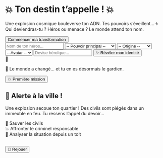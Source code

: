 <!DOCTYPE html>
<html lang="fr">
<head>
<meta charset="UTF-8">
<meta name="viewport" content="width=device-width, initial-scale=1.0">
<title>Deviens un Super-Héros</title>
<style>
  @import url('https://fonts.googleapis.com/css2?family=Bangers&display=swap');

  body {
    font-family: 'Bangers', cursive;
    background: radial-gradient(circle at center, #000 50%, #111);
    color: white;
    text-align: center;
    margin: 0;
    padding: 0;
    overflow-x: hidden;
  }

  .intro, .creator, .mission, .result {
    animation: fadeIn 1.2s;
  }

  h1 {
    color: #ffeb3b;
    text-shadow: 3px 3px red;
    font-size: clamp(30px, 7vw, 48px);
  }

  .start-btn {
    background: #ff4444;
    border: none;
    padding: 15px 30px;
    border-radius: 12px;
    font-size: 22px;
    color: #fff;
    cursor: pointer;
    margin-top: 20px;
    transition: 0.3s;
  }

  .start-btn:hover { transform: scale(1.05); background: #ff6666; }

  .creator, .mission, .result {
    display: none;
    background: #111;
    padding: 25px;
    border-top: 3px solid yellow;
  }

  select, input {
    font-family: 'Bangers', cursive;
    width: 80%;
    margin: 8px 0;
    padding: 10px;
    font-size: 18px;
    text-align: center;
    border-radius: 8px;
    border: none;
  }

  button {
    background: #ff4444;
    color: white;
    border: none;
    padding: 12px 20px;
    border-radius: 10px;
    font-size: 20px;
    cursor: pointer;
    transition: 0.3s;
    width: 85%;
    margin-top: 10px;
  }

  button:hover { background: #ff6666; transform: scale(1.05); }

  .hero-card {
    display: none;
    margin-top: 20px;
    padding: 20px;
    border-radius: 10px;
    background: rgba(0,0,0,0.8);
    border: 3px solid #ffeb3b;
    box-shadow: 0 0 15px #ffeb3b;
    animation: fadeIn 1s;
  }

  .hero-emoji { font-size: 60px; margin-bottom: 10px; }
  .hero-name { font-size: 30px; color: #ffeb3b; text-shadow: 2px 2px red; }
  .hero-line { margin: 8px 0; font-size: 20px; }
  .devise { color: #00e5ff; font-style: italic; }

  .choice {
    background: rgba(255,255,255,0.1);
    margin: 12px auto;
    padding: 10px;
    border-radius: 10px;
    max-width: 400px;
    cursor: pointer;
    transition: 0.3s;
  }
  .choice:hover { background: rgba(255,255,255,0.2); transform: scale(1.05); }

  @keyframes fadeIn {
    from { opacity: 0; transform: translateY(20px); }
    to { opacity: 1; transform: translateY(0); }
  }

  canvas#bg {
    position: fixed;
    top: 0; left: 0;
    z-index: -1;
    width: 100%; height: 100%;
  }
</style>
</head>
<body>

<canvas id="bg"></canvas>

<!-- INTRO -->
<div class="intro" id="intro">
  <h1>💥 Ton destin t’appelle ! 💥</h1>
  <p>Une explosion cosmique bouleverse ton ADN. Tes pouvoirs s’éveillent… 🌀<br>
  Qui deviendras-tu ? Héros ou menace ? Le monde attend ton nom.</p>
  <button class="start-btn" onclick="startCreation()">Commencer ma transformation</button>
</div>

<!-- CREATOR -->
<div class="creator" id="creator">
  <input type="text" id="heroName" placeholder="Nom de ton héros...">
  <select id="heroPower">
    <option value="">-- Pouvoir principal --</option>
    <option>Contrôle du feu 🔥</option>
    <option>Super vitesse ⚡</option>
    <option>Télépathie 🧠</option>
    <option>Force surhumaine 💪</option>
    <option>Invisibilité 👻</option>
    <option>Technologie avancée 🤖</option>
    <option>Énergie cosmique 🌌</option>
  </select>
  <select id="heroOrigin">
    <option value="">-- Origine --</option>
    <option>New York 🇺🇸</option>
    <option>Wakanda 🌍</option>
    <option>Asgard 🌩️</option>
    <option>Gotham City 🌃</option>
    <option>Tokyo 🇯🇵</option>
    <option>Krypton 💫</option>
  </select>
  <select id="heroEmoji">
    <option value="">-- Avatar --</option>
    <option>🦸</option><option>🦹</option><option>🤖</option><option>🕷️</option>
    <option>🐆</option><option>⚡</option><option>🔥</option><option>💀</option>
  </select>
  <input type="text" id="heroMotto" placeholder="Devise héroïque...">
  <button onclick="generateHero()">✨ Révéler mon identité</button>
</div>

<!-- HERO CARD -->
<div class="hero-card" id="heroCard">
  <div class="hero-emoji" id="displayEmoji">🦸</div>
  <div class="hero-name" id="displayName"></div>
  <div class="hero-line" id="displayPower"></div>
  <div class="hero-line" id="displayOrigin"></div>
  <div class="hero-line devise" id="displayMotto"></div>
  <p>🌌 Le monde a changé... et tu en es désormais le gardien.</p>
  <button onclick="startMission()">💥 Première mission</button>
</div>

<!-- MISSION -->
<div class="mission" id="mission">
  <h2>🚨 Alerte à la ville !</h2>
  <p>Une explosion secoue ton quartier ! Des civils sont piégés dans un immeuble en feu.  
  Tu ressens l’appel du devoir...</p>

  <div class="choice" onclick="missionResult('sauver')">🦸 Sauver les civils</div>
  <div class="choice" onclick="missionResult('combattre')">💥 Affronter le criminel responsable</div>
  <div class="choice" onclick="missionResult('analyser')">🧠 Analyser la situation depuis un toit</div>
</div>

<!-- RESULT -->
<div class="result" id="result">
  <h2 id="resultTitle"></h2>
  <p id="resultText"></p>
  <button onclick="restart()">🔁 Rejouer</button>
</div>

<script>
// --- Étape 1 : Création du héros ---
function startCreation() {
  document.getElementById('intro').style.display = 'none';
  document.getElementById('creator').style.display = 'block';
  playSound();
}

function generateHero() {
  const name = document.getElementById('heroName').value.trim() || "Héros mystère";
  const power = document.getElementById('heroPower').value || "Pouvoir inconnu";
  const origin = document.getElementById('heroOrigin').value || "Origine secrète";
  const emoji = document.getElementById('heroEmoji').value || "🦸";
  const motto = document.getElementById('heroMotto').value.trim() || "La justice triomphe toujours !";

  document.getElementById('displayEmoji').innerText = emoji;
  document.getElementById('displayName').innerText = name;
  document.getElementById('displayPower').innerText = "Pouvoir : " + power;
  document.getElementById('displayOrigin').innerText = "Origine : " + origin;
  document.getElementById('displayMotto').innerText = `"${motto}"`;

  document.getElementById('heroCard').style.display = 'block';
  changeBackground(power);
}

// --- Étape 2 : Mission interactive ---
function startMission() {
  document.getElementById('heroCard').style.display = 'none';
  document.getElementById('mission').style.display = 'block';
}

function missionResult(choice) {
  document.getElementById('mission').style.display = 'none';
  document.getElementById('result').style.display = 'block';

  const name = document.getElementById('displayName').innerText;
  let title = "";
  let text = "";

  if (choice === "sauver") {
    title = "👏 Héros du peuple !";
    text = `${name} s’élance dans les flammes et sauve des dizaines de vies.  
    Les habitants scandent ton nom. Un symbole est né.`;
    changeBackground("feu");
  } else if (choice === "combattre") {
    title = "💥 Combat épique !";
    text = `${name} affronte le criminel dans un duel titanesque.  
    Les éclairs illuminent la ville… et ta légende commence.`;
    changeBackground("énergie");
  } else {
    title = "🧠 Maître stratège !";
    text = `${name} observe, analyse, et découvre un complot bien plus vaste.  
    L’ombre t’appelle vers ta prochaine mission...`;
    changeBackground("technologie");
  }

  document.getElementById('resultTitle').innerText = title;
  document.getElementById('resultText').innerText = text;
}

function restart() {
  window.scrollTo(0, 0);
  location.reload();
}

// --- Animation de fond ---
const canvas = document.getElementById('bg');
const ctx = canvas.getContext('2d');
let particles = [];
resizeCanvas();
window.addEventListener('resize', resizeCanvas);

function resizeCanvas() {
  canvas.width = window.innerWidth;
  canvas.height = window.innerHeight;
}

function createParticles(color) {
  particles = [];
  for (let i = 0; i < 60; i++) {
    particles.push({
      x: Math.random() * canvas.width,
      y: Math.random() * canvas.height,
      r: Math.random() * 3 + 1,
      dx: (Math.random() - 0.5) * 1.5,
      dy: (Math.random() - 0.5) * 1.5,
      color
    });
  }
}

function animate() {
  ctx.clearRect(0, 0, canvas.width, canvas.height);
  particles.forEach(p => {
    ctx.beginPath();
    ctx.arc(p.x, p.y, p.r, 0, Math.PI * 2);
    ctx.fillStyle = p.color;
    ctx.fill();
    p.x += p.dx;
    p.y += p.dy;
    if (p.x < 0 || p.x > canvas.width) p.dx *= -1;
    if (p.y < 0 || p.y > canvas.height) p.dy *= -1;
  });
  requestAnimationFrame(animate);
}
animate();

function changeBackground(power) {
  let color = '#fff';
  if (power.includes('feu')) color = 'rgba(255,80,0,0.7)';
  else if (power.includes('vitesse')) color = 'rgba(255,255,0,0.7)';
  else if (power.includes('Technologie') || power.includes('technologie')) color = 'rgba(0,200,255,0.7)';
  else if (power.includes('Énergie') || power.includes('énergie')) color = 'rgba(150,0,255,0.7)';
  else color = 'rgba(255,255,255,0.5)';
  createParticles(color);
}

// --- Son ---
function playSound() {
  const audio = new Audio('https://cdn.pixabay.com/download/audio/2022/03/15/audio_c17f61c367.mp3?filename=cinematic-whoosh-transition-1-14687.mp3');
  audio.volume = 0.2;
  audio.play();
}
</script>

</body>
</html>

